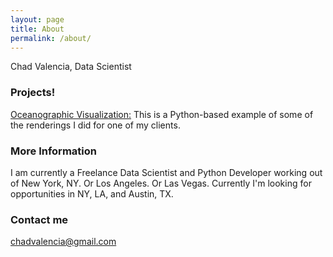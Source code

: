 ```yaml
---
layout: page
title: About
permalink: /about/
---
```


Chad Valencia, Data Scientist

### Projects!

[Oceanographic Visualization:](https://github.com/cviddy17/cv-public-vis)
This is a Python-based example of some of the renderings I did for one of my clients.

### More Information

I am currently a Freelance Data Scientist and Python Developer working out of New York, NY. Or Los Angeles. Or Las Vegas. Currently I'm looking for opportunities in NY, LA, and Austin, TX.

### Contact me

[chadvalencia@gmail.com](mailto:chadvalencia@gmail.com)
